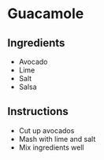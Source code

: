 # Guacamole
## Ingredients
* Avocado
* Lime
* Salt
* Salsa
## Instructions
* Cut up avocados
* Mash with lime and salt
* Mix ingredients well
